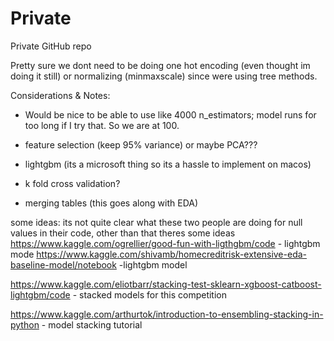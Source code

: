 # Private
Private GitHub repo

Pretty sure we dont need to be doing one hot encoding (even thought im doing it still) or normalizing (minmaxscale) since were using tree methods.

Considerations & Notes:

- Would be nice to be able to use like 4000 n_estimators; model runs for too long if I try that. So we are at 100.

- feature selection (keep 95% variance) or maybe PCA???

- lightgbm (its a microsoft thing so its a hassle to implement on macos)

- k fold cross validation?

- merging tables (this goes along with EDA)

some ideas:
its not quite clear what these two people are doing for null values in their code, other than that theres some ideas
https://www.kaggle.com/ogrellier/good-fun-with-ligthgbm/code - lightgbm mode
https://www.kaggle.com/shivamb/homecreditrisk-extensive-eda-baseline-model/notebook -lightgbm model

https://www.kaggle.com/eliotbarr/stacking-test-sklearn-xgboost-catboost-lightgbm/code - stacked models for this competition

https://www.kaggle.com/arthurtok/introduction-to-ensembling-stacking-in-python - model stacking tutorial
